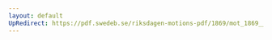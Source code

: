 ```yaml
---
layout: default
UpRedirect: https://pdf.swedeb.se/riksdagen-motions-pdf/1869/mot_1869__ak__00272/mot_1869__ak__00272_003.pdf
---
```

